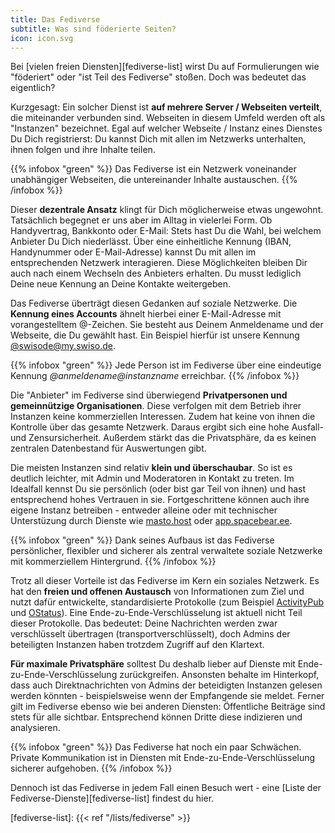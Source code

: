 ```yaml
---
title: Das Fediverse
subtitle: Was sind föderierte Seiten?
icon: icon.svg
---
```


Bei [vielen freien Diensten][fediverse-list] wirst Du auf Formulierungen wie "föderiert" oder "ist Teil des Fediverse" stoßen. Doch was bedeutet das eigentlich?

Kurzgesagt: Ein solcher Dienst ist **auf mehrere Server / Webseiten verteilt**, die miteinander verbunden sind. Webseiten in diesem Umfeld werden oft als "Instanzen" bezeichnet. Egal auf welcher Webseite / Instanz eines Dienstes Du Dich registrierst: Du kannst Dich mit allen im Netzwerks unterhalten, ihnen folgen und ihre Inhalte teilen.

{{% infobox "green" %}}
Das Fediverse ist ein Netzwerk voneinander unabhängiger Webseiten, die untereinander Inhalte austauschen.
{{% /infobox %}}

Dieser **dezentrale Ansatz** klingt für Dich möglicherweise etwas ungewohnt. Tatsächlich begegnet er uns aber im Alltag in vielerlei Form. Ob Handyvertrag, Bankkonto oder E-Mail: Stets hast Du die Wahl, bei welchem Anbieter Du Dich niederlässt. Über eine einheitliche Kennung (IBAN, Handynummer oder E-Mail-Adresse) kannst Du mit allen im entsprechenden Netzwerk interagieren. Diese Möglichkeiten bleiben Dir auch nach einem Wechseln des Anbieters erhalten. Du musst lediglich Deine neue Kennung an Deine Kontakte weitergeben.

Das Fediverse überträgt diesen Gedanken auf soziale Netzwerke. Die **Kennung eines Accounts** ähnelt hierbei einer E-Mail-Adresse mit vorangestelltem @-Zeichen. Sie besteht aus Deinem Anmeldename und der Webseite, die Du gewählt hast. Ein Beispiel hierfür ist unsere Kennung [@swisode@my.swiso.de](https://my.swiso.de/swisode).

{{% infobox "green" %}}
Jede Person ist im Fediverse über eine eindeutige Kennung _@anmeldename@instanzname_ erreichbar.
{{% /infobox %}}

Die "Anbieter" im Fediverse sind überwiegend **Privatpersonen und gemeinnützige Organisationen**. Diese verfolgen mit dem Betrieb ihrer Instanzen keine kommerziellen Interessen. Zudem hat keine von ihnen die Kontrolle über das gesamte Netzwerk. Daraus ergibt sich eine hohe Ausfall- und Zensursicherheit. Außerdem stärkt das die Privatsphäre, da es keinen zentralen Datenbestand für Auswertungen gibt.

Die meisten Instanzen sind relativ **klein und überschaubar**. So ist es deutlich leichter, mit Admin und Moderatoren in Kontakt zu treten. Im Idealfall kennst Du sie persönlich (oder bist gar Teil von ihnen) und hast entsprechend hohes Vertrauen in sie. Fortgeschrittene können auch ihre eigene Instanz betreiben - entweder alleine oder mit technischer Unterstüzung durch Dienste wie [masto.host](https://masto.host) oder [app.spacebear.ee](https://app.spacebear.ee/).

{{% infobox "green" %}}
Dank seines Aufbaus ist das Fediverse persönlicher, flexibler und sicherer als zentral verwaltete soziale Netzwerke mit kommerziellem Hintergrund.
{{% /infobox %}}

Trotz all dieser Vorteile ist das Fediverse im Kern ein soziales Netzwerk. Es hat den **freien und offenen Austausch** von Informationen zum Ziel und nutzt dafür entwickelte, standardisierte Protokolle (zum Beispiel [ActivityPub](https://activitypub.rocks/) und [OStatus](https://de.wikipedia.org/wiki/OStatus)). Eine Ende-zu-Ende-Verschlüsselung ist aktuell nicht Teil dieser Protokolle. Das bedeutet: Deine Nachrichten werden zwar verschlüsselt übertragen (transportverschlüsselt), doch Admins der beteiligten Instanzen haben trotzdem Zugriff auf den Klartext.

**Für maximale Privatsphäre** solltest Du deshalb lieber auf Dienste mit Ende-zu-Ende-Verschlüsselung zurückgreifen. Ansonsten behalte im Hinterkopf, dass auch Direktnachrichten von Admins der beteidigten Instanzen gelesen werden könnten - beispielsweise wenn der Empfangende sie meldet. Ferner gilt im Fediverse ebenso wie bei anderen Diensten: Öffentliche Beiträge sind stets für alle sichtbar. Entsprechend können Dritte diese indizieren und analysieren.

{{% infobox "green" %}}
Das Fediverse hat noch ein paar Schwächen. Private Kommunikation ist in Diensten mit Ende-zu-Ende-Verschlüsselung sicherer aufgehoben.
{{% /infobox %}}

Dennoch ist das Fediverse in jedem Fall einen Besuch wert - eine [Liste der Fediverse-Dienste][fediverse-list] findest du hier.

[fediverse-list]: {{< ref "/lists/fediverse" >}}
